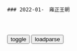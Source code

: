 ```tip
### 2022-01-　雍正王朝
```

<table id="tbc" style="white-space:pre-wrap">
</table>
<button onclick="toggleb()">toggle</button>
<button onclick="loadparse()">loadparse</button>
<br>
<!-- 🌸<br>🍅-　-🍑<hr>🍀 -->
<pre>
<textarea rows="30" cols="100" style="display: none" id="tar">

<h4 style="color:#1E90FF">雍正王朝：还是李卫有手段！治这些官吏和乡绅，还得靠李卫啊,影视,历史片,好看视频</h4>
https://haokan.baidu.com/v?vid=15613636168387056680&sfrom=baidu-feed

你们有田，老子有q。你们有银，老子有兵。

今天不把别的表，唱一段摊丁入亩新z好。

<font size="1" style="color:#DCDCDC">2022/2/14 下午9:53:04</font>

<h4 style="color:#1E90FF">雍正：雍正微服私访，调查李卫是否贪污，听完老人一席话，欣慰,影视,历史片,好看视频</h4>
https://haokan.baidu.com/v?vid=10100745732637415056&sfrom=baidu-feed

那怎么能说，他是为皇上到这来搜刮钱财来的呢？
　他一来就抄了曹府，李府，还有好几个g宦的家。那银子一车一车的就往j里运啊。听说有上千万。

他又要我们江苏试行什么摊丁入亩，这每亩田要增加两钱银子的税。
江苏的士绅们哪一个是没有背景的，正商量着跟他顶着干呢。

<font size="1" style="color:#DCDCDC">2022/2/14 下午8:31:19</font>

<h4 style="color:#1E90FF">雍正王朝：百g威逼雍正，谁知雍正憋了个狠招，大开杀戒毫不手软,影视,历史片,好看视频</h4>
https://haokan.baidu.com/v?vid=5989529556543577552&sfrom=baidu-feed

是其d者，不管贤与不贤就百般庇护。不是一d，不管好与不好就百般攻击。视朋d荣枯为性命，置gj大局于不顾。

<font size="1" style="color:#DCDCDC">2022/2/14 下午2:38:55</font>

<h4 style="color:#1E90FF">雍正：太子造反是有人陷害，康熙这才顿悟，立马配合衡臣飙戏,影视,历史片,好看视频</h4>
https://haokan.baidu.com/v?vid=8095450804667473270&sfrom=baidu-feed

放屁，像你这般无情无义，飞扬浮躁，q利薰心的蠢猪，居然也想当太子。

<font size="1" style="color:#DCDCDC">2022/2/12 下午8:44:55</font>

<h4 style="color:#1E90FF">乾隆：田文镜正发怒，不料雍正突然驾到，九品小官看愣神！,影视,历史片,好看视频</h4>
https://haokan.baidu.com/v?vid=540187974256242520&sfrom=baidu-feed

你得拿出点雷霆手段来，不要怕得罪人。天塌下来，有朕给你顶着。

张阁老名下居然挂了四千多顷佃户的田地，佃户白向他交租，他却不向gj交税。m贫g弱，发财的是他们。要动手就拿这种人开刀。

那些有田的大户，像挖了祖坟似的，他们顶着不交。衙门里的g也吃里爬外，和他们串通一气。对奴才当面呵呵笑，脚底下却使绊子。

<font size="1" style="color:#DCDCDC">2022/2/11 下午1:58:43</font>

<h4 style="color:#1E90FF">雍正王朝：李卫大牢里暴打曾静，四爷嘴上罚李卫，内心却高兴的！,影视,历史片,好看视频</h4>
https://haokan.baidu.com/v?vid=1137442876208586777&sfrom=baidu-feed

皇上都有旨，不许对我动刑，你是谁，竟敢打我？
　你个狗日的，现在想起搬出皇上来了。我打死你，我打死你，叫你胡言乱语。
当今的皇上，是古往今来道德第一，勤z第一，还是爱m第一的好皇上。

<font size="1" style="color:#DCDCDC">2022/2/11 下午1:45:07</font>

<h4 style="color:#1E90FF">乾隆：雍正试探弘昼，心知帝位无望，弘昼躲过一个个陷阱,影视,历史片,好看视频</h4>
https://haokan.baidu.com/v?vid=4768371631130714452&sfrom=baidu-feed

最大的暴君，最大的昏君。

心底龌龊的人，恨朕的新z，就到处造谣。

天下没有不散的筵席。不要说一个家，一朝一代一个gj，就是这个世界，也有灰飞烟灭的一天。

b境浪人day
曾静没死，被强z拉到各地现身说法，做报告。

<font size="1" style="color:#DCDCDC">2022/2/11 上午10:05:12</font>
<font size="2"><b>
雍正王朝：为报答十三爷，阿兰很主动，可十三爷却临阵逃脱,影视,历史片,好看视频</b></font><br>
https://haokan.baidu.com/v?vid=14787392332274901969&sfrom=baidu-feed

自然是按照我大清的刑律，秉公办理。
　秉公办理怕也不容易吧。
还请太子明示。
　该查的该办的，绝不手软。不改查的不该办的，也要留有余地。其实皇阿玛的意思，也不过是办几个g员，让大家有个警戒。凡事不为己甚，对大家都有好处。a龖龖龖

<font size="1" style="color:#DCDCDC"><b>2022/2/9 下午9:53:54</b></font><br>

<font size="2"><b>
雍正：焦晃演技最炸裂一段！直接把千古一帝演活了！精彩！,影视,历史片,好看视频</b></font><br>
https://haokan.baidu.com/v?vid=1047002478082026577&sfrom=baidu-feed

朕说过那么多，你就单记这一句。

家有诤子不败其家，g有诤臣不亡其g。

不听你的，大清就要亡g了。

<font size="1" style="color:#DCDCDC"><b>2022/2/9 下午2:27:23</b></font><br>

<font size="2"><b>
雍正王朝：邬思道道破天机，让雍正不要见胤礽，帮雍正捡回一条命,影视,历史片,好看视频</b></font><br>
https://haokan.baidu.com/v?vid=967060792017965938&sfrom=baidu-feed

皇上您已经连续六天了，今儿晚上您不能再翻牌子了。奴才知道您心里烦，可您的龙体。

他扔什么你接什么，
接了什么放什么，一句瓷实话也别说。

<font size="1" style="color:#DCDCDC"><b>2022/2/9 下午2:12:21</b></font><br>

<font size="2"><b>
《雍正王朝》 第1集</b></font><br>
https://tv.cctv.com/2010/09/10/VIDE1355623966079580.shtml?spm=C55853485115.PN6hjciJxJ1y.0.0

<font size="1" style="color:#DCDCDC"><b>2022/2/9 上午11:21:33</b></font><br>

<font size="2"><b>
康熙帝：“灾患如此，皆因人事不修”，黄河水灾之后的g场现形记</b></font><br>
https://baijiahao.baidu.com/s?id=1657398273952682296&wfr=spider&for=pc

这类g员，同样只会拍马屁，而且会颠倒黑白，混淆视听，麻痹上级，危害更大：

“可自皇阿玛当g以来，殚精竭虑，倾力治河，百x不受黄患之苦达三十年之久。遍览古册，古来治理黄河者，不但未有如皇阿玛之功，亦未有皇阿玛之诚，此次黄患突发，不在人事，纯属天灾！”

灾难未经调查，他就先给定性了，目的是降低这些当q者的愧疚感，但结果只会让百x更加困苦。

大清g的这类g员，只会推卸责任，发生问题，先把能决定自己生死的上级哄好，随后把责任推到不可抗拒的力量上，以此逃避。

“灾患如此，皆因人事不修，人事不修，上天才降下灾祸。宗室与国同体，这水今天淹的是百姓，如果我们不能好好感知天意，这水明天淹的就会是这座紫禁城！”

康熙帝说出了问题的真谛，

<font size="1" style="color:#DCDCDC"><b>2022/2/9 上午11:18:35</b></font><br>

<font size="2"><b>
雍正王朝：为请邬先生给乾隆做老师，雍正竟亲自行礼，足以见诚意,影视,历史片,好看视频</b></font><br>
https://haokan.baidu.com/v?vid=140877906336099706&sfrom=baidu-feed

我知道你们h人规矩大。

<font size="1" style="color:#DCDCDC"><b>2022/2/9 上午10:42:32</b></font><br>

<font size="2"><b>
《雍正王朝》 第40集</b></font><br>
https://tv.cctv.com/2010/09/29/VIDE1355623949163378.shtml

你算什么东西，充其量不过是我们满人的一条狗。几篇臭文章，侥幸得了个状元，你tm就敢这副嘴脸。

<font size="1" style="color:#DCDCDC"><b>2022/2/9 上午10:59:38</b></font><br>

<font size="2"><b>
雍正王朝：三阿哥为何能安享晚年？和四爷这段对话，句句经典,影视,历史片,好看视频</b></font><br>
https://haokan.baidu.com/v?vid=5729843701791322518

你知道你要去当的那个g是干什么的吗？
　知道，是管盐和管茶的。
你知道盐和茶应该怎么管吗？
　知道，就是把盐从盐m手中买过来，然后卖出去。把茶从茶农手中买过来，然后也卖出去。

<font size="1" style="color:#DCDCDC"><b>2022/2/9 上午10:23:01</b></font><br>

<font size="2"><b>
雍正王朝：黄伦这下栽了，李卫帮刘王氏翻案，接下来精彩了,影视,历史片,好看视频</b></font><br>
https://haokan.baidu.com/v?vid=16876974791374737378&sfrom=baidu-feed

刘王氏，李大人问你的案子来了。
　没用的，我认了。我不翻案，我不翻案。
这是本省巡抚李大人，是我们江苏最大的g。
　gg相护，没用的，没用的。
我明着告诉你吧，老子跟黄伦有仇，就是想借你的冤案整倒他。你要是愿意的话，
我替你做主，你报了仇，我也出了口恶气。
　m妇有冤枉，求青天大老爷替m妇做主，求青天大老爷替m妇伸冤啊！

<font size="1" style="color:#DCDCDC"><b>2022/2/8 下午10:31:14</b></font><br>

<font size="2"><b>
雍正：隆科多私房钱突然少了，有个纨绔不孝子真是惨，迟早要玩完,影视,历史片,好看视频</b></font><br>
https://haokan.baidu.com/v?vid=1384561258762824063

阿玛不能再带着这个遗憾，把祖宗的江山社稷留给后人。要得罪人，要留下骂名，你阿玛一个人担下来。你记住，任何时候都不要得罪天下的读书人。

<font size="1" style="color:#DCDCDC"><b>2022/2/8 下午8:49:43</b></font><br>

<font size="2"><b>
雍正王朝：四爷赐死高福，邬思道彻底心寒，此时看透了四爷！,影视,历史片,好看视频</b></font><br>
https://haokan.baidu.com/v?vid=4848420007494817616&sfrom=baidu-feed

最后跟你说句掏心窝子的话，不要争这个太子。这个位子，能把好人给逼疯了。

<font size="1" style="color:#DCDCDC"><b>2022/2/8 下午2:41:59</b></font><br>

<font size="2"><b>
对帝王最阴险的宠溺叫做“逢君之恶”，拼命十三郎，冒死骂雍正</b></font><br>
https://view.inews.qq.com/a/20220202V05KGQ00

http://puui.qpic.cn/qqvideo_ori/0/o33219u6drg_1280_720/0.jpg

<font size="1" style="color:#DCDCDC"><b>2022/2/8 下午1:28:33</b></font><br>

<font size="2"><b>
雍正：皇上一宿没睡，对外称不见人，谁料却见了中堂,影视,历史片,好看视频</b></font><br>
https://haokan.baidu.com/v?vid=6366196942983495984&sfrom=baidu-feed

上有好者，下必甚焉。皇上不看实情，过于着急地把十几年乃至几十年的g库亏空追回来，所以才有了诺敏半年收回亏空的弥天这种大谎。

<font size="1" style="color:#DCDCDC"><b>2022/2/8 下午1:29:38</b></font><br>

<font size="2"><b>
雍正：李卫去抄家，闹来了大笔银子，解了西北军饷的燃眉之急,影视,历史片,好看视频</b></font><br>
https://haokan.baidu.com/v?vid=17078575370941241337&sfrom=baidu-feed

<font size="1" style="color:#DCDCDC"><b>2022/2/7 下午11:32:43</b></font><br>

<font size="2"><b>
雍正王朝：邬先生第一次和四爷见面，就给他支招，真是个狠人,影视,历史片,好看视频</b></font><br>
https://haokan.baidu.com/v?vid=13199091258868621008&sfrom=baidu-feed

是真文章自能千古流传。

只要能捞到，就是拆了金銮殿也毫不心疼。

反正是越多越好，哪管你g弱m贫穷？

<font size="1" style="color:#DCDCDC"><b>2022/2/7 下午2:34:02</b></font><br>

<font size="2"><b>
雍正王朝：四爷动杀心，邬思道求情才得以活命，每句话都是经典,影视,历史片,好看视频</b></font><br>
https://haokan.baidu.com/v?vid=575741245768286566&sfrom=baidu-feed

第一，臣孑然一身，身无分文。倘若全隐，必然饿死。

<font size="1" style="color:#DCDCDC"><b>2022/2/7 下午2:15:18</b></font><br>

<font size="2"><b>
雍正王朝，童谣帝出三江口，嘉湖作战场是谁传出来的|康熙_网易订阅</b></font><br>
https://www.163.com/dy/article/GT4CCEL90543IPE2.html

年羹尧带来的将官，雍正让卸甲，都不敢卸，要等年羹尧同意后才敢卸甲，气得雍正回宫让年秋月“卸甲”。

“帝出三江口，嘉湖作战场”，这句童谣其实在康熙年间就开始流传了，因为在明末清初，由于南明政权在江南抵抗清军，发生了许多屠城事件，比如“扬州十日”，“嘉定三屠”等，特别是杭州一带，

<font size="1" style="color:#DCDCDC"><b>2022/2/7 上午10:29:06</b></font><br>

<font size="2"><b>
雍正：雍正手下三大干将，齐聚山西打麻将，这段属实太精彩了！,影视,历史片,好看视频</b></font><br>
https://haokan.baidu.com/v?vid=3186778630741119521&sfrom=baidu-feed

<font size="1" style="color:#DCDCDC"><b>2022/2/7 上午10:19:58</b></font><br>

<font size="2"><b>
雍正王朝：刘墨林科考落榜，雍正出面说情，完美诠释圣人礼法,影视,历史片,好看视频</b></font><br>
https://haokan.baidu.com/v?vid=12980148306171046319&sfrom=baidu-feed

为什么秦顺唱的情曲，你们一听就心生反感，认为是乡谣俚曲，不分好坏一概鄙薄。而对诗经中的那些情曲，你们一个个不但能够倒背如流，而且无不心向往之。

其实有些人是项庄舞剑，意在沛公。

<font size="1" style="color:#DCDCDC"><b>2022/2/6 下午3:34:24</b></font><br>

<font size="2"><b>
〖荐读〗清代名臣孙嘉淦《三习一弊疏》，千古名篇 为政当鉴</b></font><br>
https://www.sohu.com/a/214945157_100069069

“人君耳习于所闻，则喜谀而恶直”，“目习于所见，则喜柔而恶刚”，“心习于所是，则喜从而恶违”。
就是说，人的耳朵天生喜欢听好听话，厌恶刺耳直言；人的眼睛天生喜欢看柔顺的，厌恶刚强的；心天生喜欢被别人肯定，厌恶别人违背自己的意愿。这些天性如果任其发展，结果就会产生“一弊”，这一弊不得了，直接决定国势兴衰，就是“喜小人厌君子”。

“三习”怎么和这“一弊”产生了必然联系呢？
“耳朵听到赞美的话多了，就只能听赞美了，开始的时候会拒绝别人的建议，接着就会厌恶那些木讷不会奉迎的人，长此以往，赞美称颂水平不到位的人也会不受待见，这是“耳习”的结果；眼睛看到谄媚的多了，就习以为常了，不谄媚感觉障眼，开始的时候刚正不阿的人会被排斥，接着就会疏远那些廉寓自守的人，到了后来，谄媚功夫不到家的人也会感觉不顺眼，这是“目习”的结果；人君本来能力强，时间长了，就会看不到自己的短处，于是乎就会认为自己永远正确，想做的事都没有问题，发出的号令，必须不折不扣的执行，这是“心习”的结果。

“德是君子独有的，而才是君子和小人共有的，并且有过之而无不及。言谈奏对，君子木讷而小人善于阿谀，这便和“耳习”对应了起来；办起事来，君子拙直而小人乖巧伶俐，这便和“目习”对应了起来；绩效考核的时候，君子往往因为是“孤臣”，没有人愿意替他说好话，还耻于自我表功，而小人善于迎合上意还善于表现，这便于“心习”对应了起来。小人利用其长处专门投合上意，君王沉溺习以为常的感觉而不自觉，听到小人的话都是自己想听的，看到的小人的行为都是自己赏心悦目的，用起小人来感觉顺手并且能很好的贯彻自己的意志，于是乎小人没有叫自己就走到了身边，君子没有赶他们走就自然而然的疏远了。

我说这些话是因为“三习”还没有形成的时候才敢说的，如果“三习”已经形成，就会知道也不敢说，说了您也听不到或者听不进去啊。

尽管我们已经进入m主g和时代，各级l导干部都有任期换届的限制，形成“三习一弊”的土壤已经消失。但我们目前正在构建和谐s会，建设前所未有的极盛之世，认真读读这篇《三习一弊疏》，对于提高l导干部理论修养、z治素质也还是极有借鉴意义的。

孙嘉淦开出的解决这个问题的药方是：不自是，就是当q者不能太自以为是。
流贯於用人行政之间，夫而后知谏争切磋，爱我良深，而谀悦为容者，愚己而陷之阱也；夫而后知严惮匡拂，益我良多，而顺从不违者，推己而坠之渊也。耳目之习除，取舍之极定，夫而后众正盈朝，太平可睹矣。”

如果我们的各级干部都能做到不自是，从而“预除三习，永杜一弊”，就会自觉不自觉的欣赏君子，保护君子，就一定能形成一个风正气清、人人干事创业的良好风气，太平盛世将指日可待！

<font size="1" style="color:#DCDCDC"><b>2022/2/6 下午2:52:05</b></font><br>

<font size="2"><b>
雍正王朝：孙嘉诚顶撞圣上，怎料雍正很看好他，官升三品！,影视,历史片,好看视频</b></font><br>
https://haokan.baidu.com/v?vid=13702717745573704581&sfrom=baidu-feed

这十几年的亏空，怎么可能在一年之内便清还得了呢？
你们现在把话说得这么满，到日子口事情又办不成，岂不扫了皇上得脸面？

我笑您小敲了我，就我这么一个小小的jg，苦巴巴地熬资格，到老不济也能混个三品顶戴。
皇上恩准了我的条陈，得益的是亿兆生m，受损的是墨吏赃g。就为这一条，我孙某死都不惧，还怕这么一点小小的处分。

<font size="1" style="color:#DCDCDC"><b>2022/2/6 下午2:33:08</b></font><br>

<font size="2"><b>
雍正：雍正对老十三发脾气，十三爷却感动不已，不愧是铁哥们！,影视,历史片,好看视频</b></font><br>
https://haokan.baidu.com/v?vid=8916486513959107154&sfrom=baidu-feed

这确实是讳败为胜。

讳败冒功，这是边将多年的积习。
此事只能表面上装糊涂，承认阿尔泰小胜。

刑部的探子来向我禀报，现在外面已经有谣言了。他们说你。
　说什么？
他们说这里面有文章啊。
　谁说的，为什么不抓起来？
街头巷议，抓谁去？

人待人是无价之宝。

<font size="1" style="color:#DCDCDC"><b>2022/2/6 下午2:00:47</b></font><br>

<font size="2"><b>
雍正：雍正发飙怒斩诺敏，这一跪堪称巅峰，八爷始终斗不过雍正,影视,历史片,好看视频</b></font><br>
https://haokan.baidu.com/v?vid=10222534464529729368&sfrom=baidu-feed

今天并没有什么庆典，
朕要当着你们，向天下人认错。

诺敏虽然虚报z绩诓骗朝廷，但是他本人从未贪污过一文钱，收过一份礼，还算个清g。

第一，是为了保全朝廷的体面。
台下还有一层，保住了这两个人，也就卖了几位大臣的人情。欠了这个人情，你们不好还呐。
第二，各省的督抚力保，
保住了诺敏，山西的亏空就不了了之了。山西的亏空追不回来，他们那些省的亏空，自然就可以来这不还。

你们且慢拍朕的马屁，在这两件事情上，朕实在是不英明。岂止是不英明，
朕是在自欺欺人。

同列祖列宗的江山社稷相比，同九州万方的天下苍生相比，朕的脸面算得了什么，上书房几个重臣的脸面又算得了什么？

这个责任朕一个人担起来。

<font size="1" style="color:#DCDCDC"><b>2022/2/6 下午3:44:56</b></font><br>

<font size="2"><b>
雍正王朝：八爷吃热气腾腾的火锅，一口下去那叫个香，看馋了！,影视,历史片,好看视频</b></font><br>
https://haokan.baidu.com/v?vid=14773412976510995384&sfrom=baidu-feed

那地是我们爷们该种的吗？说我们不干活，打我老爷爷从龙进关，我爷爷，我阿玛哪一个不是为大清朝留过血打过仗的，我的活他们早就替我干完了。叫我去种地，没门。

前人种树后人乘凉。我们旗人每月领朝廷那么点粮米，那是天经地义的事。

他是我们旗人当中，不可多得的模范。

今天，朕把他请来，拜他为师，向他请教耕种之术。老人家，请受朕一拜。

摊上这么个主子，大伙认倒霉吧。

<font size="1" style="color:#DCDCDC"><b>2022/2/5 下午2:29:22</b></font><br>

<font size="2"><b>
雍正：康熙废黜太子这段！将帝王无情完美展现！亲儿子不放过,影视,历史片,好看视频</b></font><br>
https://haokan.baidu.com/v?vid=6510804216494544864&sfrom=baidu-feed

任伯安一个未入流的小吏，买关卖关，运营六部如布棋子，指挥关员似乎御牛马。

如果大家能以公心对朝廷，对天下。以忠心侍主，侍业，无隐瞒，五私弊，那姓任的有什么好记的？他又何能要挟于你？

<font size="1" style="color:#DCDCDC"><b>2022/2/4 下午6:17:04</b></font><br>

<font size="2"><b>
雍正王朝：图理琛聪明，不等康熙发话就把何柱杀了，怪不得被重用,影视,历史片,好看视频</b></font><br>
https://haokan.baidu.com/v?vid=9505162850216045781&sfrom=baidu-feed

齐柏林水母1
邬先生是编剧，图里琛是bug

<font size="1" style="color:#DCDCDC"><b>2022/2/4 下午5:36:33</b></font><br>

<font size="2"><b>
雍正王朝：十四爷是明白人，四爷哪是那么好摆布的，老八真是愚蠢,影视,历史片,好看视频</b></font><br>
https://haokan.baidu.com/v?vid=12378532806325795576&sfrom=baidu-feed

老四登基以后，干的两件大事全都砸了，朝野上下都在看着他，看他如何收场。

他封诺敏是天下第一巡抚，这是他的第一个大笑话。可我们要竭力保住诺敏，让他把这个笑话永远摆在那。

<font size="1" style="color:#DCDCDC"><b>2022/2/4 下午5:25:08</b></font><br>

<font size="2"><b>
雍正王朝：邬思道才是人精，在清算前离开，功成身退！,影视,历史片,好看视频</b></font><br>
https://haokan.baidu.com/v?vid=6378025654346756468

与平常人交往，共享乐易，共患难难。与天子交往，共患难易，共享乐难。
明日我的话就能验证了，府里专一替四爷办秘密差事的人，恐怕就要…

<font size="1" style="color:#DCDCDC"><b>2022/2/4 下午4:08:13</b></font><br>

<font size="2"><b>
雍正王朝胤禛继位次日，为何把给他办秘差的人全处置掉？_邬思道</b></font><br>
https://www.sohu.com/a/389789129_120408451

算无遗策邬思道就是最大的bug。什么事都被他算准，所有人都在他算计中，

你撒一个谎，就要用三个谎来圆它。

据说原著中是“庆功宴后一个不留”。

现实中争个科长，都各种阴谋、阳谋使上了，局长使用的阴招就更多了，再往上就更不用说了，到了皇帝那级别，不想当傀儡不想被杀，睡觉都得睁只眼。

没有东厂、锦衣卫之类的特务机构，皇帝会很快被大臣当傻子耍。

雍正为什么要杀高毋庸，杀办秘密差事的人，因为为了情节需要，所以雍正要暂时得下病——急性短暂性智力障碍。当然了，

<font size="1" style="color:#DCDCDC"><b>2022/2/4 下午4:19:02</b></font><br>

<font size="2"><b>
《雍正王朝》为何被称之为神剧，看看这些细节就知道了</b></font><br>
https://baijiahao.baidu.com/s?id=1653969583719083043&wfr=spider&for=pc

黄河发大水，泽g千里灾m百x，老四和老十三是急的焦头烂额。而老八、老九、老十却在背后搞小动作，在那个没有冰箱的年代，吃着冰镇西瓜，与当时的局势形成了强烈的对比，

在老四和老十三通过各种办法，不惜敲诈贪官污吏和富商的银子赈灾之时，朝野上下一片歌颂之意，康熙也是大为高兴，

老四在江夏镇经历了一系列g绅勾结的恶劣事件以后，这个康熙亲封的礼仪德化之地，没想到却是蛇鼠一窝的黑暗之地，堂堂皇子也是被迫在“礼仪德化”之地，任由刘八女站在城门上肆意大笑，下马弯腰屈辱的有些钻裤裆式的过去，还真是讽刺至极，更是刻画出所谓康熙盛世背后的虚晃。

古代的z治就是这般，大人物想如何做的时候，通常会通过一些小事来对下面表达自己的意思，为自己之后的行动做铺垫。

伤心的痛哭流涕，再对比高福被赐死，说明这个撵李卫走，很有可能是杀人灭口，

<font size="1" style="color:#DCDCDC"><b>2022/2/4 下午11:07:53</b></font><br>

</textarea>
</pre>
<!-- 🍀<br>🍑-　-🍅<hr>🌸 -->

```tip
```

<script src="https://cdn.jsdelivr.net/npm/jquery@3.5.1/dist/jquery.min.js"></script>

<link rel="stylesheet" href="https://cdn.jsdelivr.net/gh/fancyapps/fancybox@3.5.7/dist/jquery.fancybox.min.css" />
<script src="https://cdn.jsdelivr.net/gh/fancyapps/fancybox@3.5.7/dist/jquery.fancybox.min.js"></script>

<script type="text/javascript">

var __urlRegex = /(\b(https?|ftp|file):\/\/[-A-Z0-9+&@#\/%?=~_|!:,.;]*[-A-Z0-9+&@#\/%=~_|])/ig;
var __imgRegex = /\.(?:jpe?g|gif|png|webp)$/i;

loadparse();

function parseURL($string){

    var exp = __urlRegex;
    return $string.replace(exp,function(match){
            __imgRegex.lastIndex=0;
            if(__imgRegex.test(match)){
                return '<a data-fancybox="gallery" href="' + match.replace("/p=700", "")
                 + '"><img src="' + match.replace("/p=700", "/p=160x200")+'" width="64"></a>';
            }
            else{
                return '<a href="' + match + '" target="_blank">' + match + '</a>';
            }
        }
    );
}

function loadparse() {
  tbc.innerHTML = parseURL(tar.value);
}

function toggleb() {
  var x = document.getElementById("tar");
  if (x.style.display === "none") {
    x.style.display = "";
  } else {
    x.style.display = "none";
  }
}

</script>
